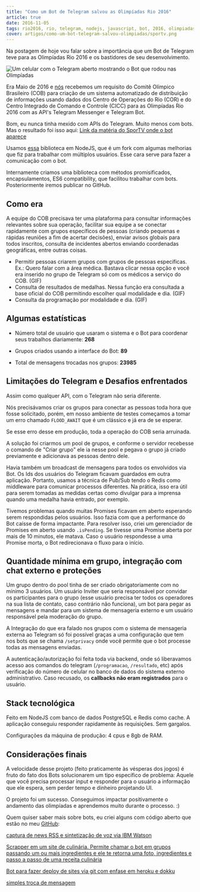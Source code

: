 ```yaml
---
title: "Como um Bot de Telegram salvou as Olimpíadas Rio 2016"
article: true
date: 2016-11-05
tags: rio2016, rio, telegram, nodejs, javascript, bot, 2016, olimpiadas, olympics, sportv
cover: artigos/como-um-bot-telegram-salvou-olimpiadas/sportv.png
---
```


Na postagem de hoje vou falar sobre a importância que um Bot de Telegram teve para as Olimpíadas Rio 2016 e os bastidores de seu desenvolvimento.

<!--more -->

![Um celular com o Telegram aberto mostrando o Bot que rodou nas Olimpíadas](/artigos/como-um-bot-telegram-salvou-olimpiadas/sportv.png)

Era Maio de 2016 e [nós](http://lab21k.com.br) recebemos um requisito do Comitê Olímpico Brasileiro (COB) para criação de um sistema automatizado de distribuição de informações usando dados dos Centro de Operações do Rio (COR) e do Centro Integrado de Comando e Controle (CICC) para as Olimpíadas Rio 2016 com as API's Telegram Messenger e Telegram Bot.

Bom, eu nunca tinha mexido com APIs do Telegram. Muito menos com bots. Mas o resultado foi isso aqui: [Link da matéria do SporTV onde o bot aparece](http://sportv.globo.com/videos/sportv-news/t/ultimos/v/tecnologia-auxilia-nos-treinos-do-time-brasil/5111617/)

Usamos [essa](https://github.com/Lab21k/node-telegram-bot-api) biblioteca em NodeJS, que é um fork com algumas melhorias que fiz para trabalhar com múltiplos usuários. Esse cara serve para fazer a comunicação com o bot.

Internamente criamos uma biblioteca com métodos promisificados, encapsulamentos, ES6 compatibility, que facilitou trabalhar com bots. Posteriormente iremos publicar no GitHub.

## Como era

A equipe do COB precisava ter uma plataforma para consultar informações relevantes sobre sua operação, facilitar sua equipe a se
conectar rapidamente com grupos específicos de pessoas (criando pequenas e rápidas reuniões a fim de acertar decisões), enviar
avisos globais para todos inscritos, consulta de incidentes abertos enviando coordenadas geográficas, entre outras coisas.

* Permitir pessoas criarem grupos com grupos de pessoas específicas. Ex.: Quero falar com a área médica. Bastava clicar nessa opção e você era inserido no grupo de Telegram só com os médicos a serviço do COB.
(GIF)
* Consulta de resultados de medalhas. Nessa função era consultada a base oficial do COB permitindo escolher qual modalidade e dia.
(GIF)
* Consulta da programação por modalidade e dia.
(GIF)

## Algumas estatísticas

* Número total de usuário que usaram o sistema e o Bot para coordenar seus trabalhos diariamente: **268**

* Grupos criados usando a interface do Bot: **89**

* Total de mensagens trocadas nos grupos: **23985**

## Limitações do Telegram e Desafios enfrentados

Assim como qualquer API, com o Telegram não seria diferente.

Nós precisávamos criar os grupos para conectar as pessoas toda hora que fosse solicitado, porém, em nosso ambiente de testes começamos a tomar um erro chamado `FLOOD_AWAIT` que é um clássico e já era de se esperar.

Se esse erro desse em produção, toda a operação do COB seria arruinada.

A solução foi criarmos um pool de grupos, e conforme o servidor recebesse o comando de "Criar grupo" ele ia nesse pool e pegava o grupo já criado previamente e adicionava as pessoas dentro dele.

Havia também um broadcast de mensagens para todos os envolvidos via Bot. Os Ids dos usuários do Telegram ficavam guardados em outra aplicação. Portanto, usamos a técnica de Pub/Sub tendo o Redis como middleware para comunicar processos diferentes. Na prática, isso era útil para serem tomadas as medidas certas como divulgar para a imprensa quando uma medalha havia entrado, por exemplo.

Tivemos problemas quando muitas Promises ficavam em aberto esperando serem respondidas pelos usuários. Isso fazia com que a performance do Bot caísse de forma impactante. Para resolver isso, criei um gerenciador de Promises em aberto usando `.isPending`. Se tivesse uma Promise aberta por mais de 10 minutos, ele matava. Caso o usuário respondesse a uma Promise morta, o Bot redirecionava o fluxo para o início.

## Quantidade mínima em grupo, integração com chat externo e proteções

Um grupo dentro do pool tinha de ser criado obrigatoriamente com no mínimo 3 usuários. Um usuário Inviter que seria responsável por convidar os participantes para o grupo (esse usuário precisa ter todos os operadores na sua lista de contato, caso contrário não funciona), um bot para pegar as mensagens e mandar para um sistema de mensageria externo e um usuário responsável pela moderação do grupo.

A Integração do que era falado nos grupos com o sistema de mensageria externa ao Telegram só foi possível graças a uma configuração que tem nos bots que se chama `/setprivacy` onde você permite que o bot processe todas as mensagens enviadas.

A autenticação/autorização foi feita toda via backend, onde só liberavamos acesso aos comandos do telegram (`/programacao`, `/resultado`, etc) após verificação do número de celular no banco de dados do sistema externo administrativo. Caso recusado, os **callbacks não eram registrados** para o usuário.

## Stack tecnológica

Feito em NodeJS com banco de dados PostgreSQL e Redis como cache. A aplicação conseguiu responder rapidamente às requisições. Sem gargalos.

Configurações da máquina de produção: 4 cpus e 8gb de RAM.

## Considerações finais

A velocidade desse projeto (feito praticamente às vésperas dos jogos) é fruto do fato dos Bots solucionarem um tipo específico de problema: Aquele que você precisa processar input e responder para o usuário a informação que ele espera, sem perder tempo e dinheiro projetando UI.

O projeto foi um sucesso. Conseguimos impactar positivamente o andamento das olimpíadas e aprendemos muito durante o processo. :)

Quem quiser saber mais sobre bots, eu criei alguns com código aberto que estão no meu [GitHub](https://github.com/raphaklaus):

[captura de news RSS e sintetização de voz via IBM Watson](https://github.com/raphaklaus/telegram-news-bot) 

[Scrapper em um site de culinária. Permite chamar o bot em grupos passando um ou mais ingredientes e ele te retorna uma foto, ingredientes e passo a passo de uma receita culinária](https://github.com/raphaklaus/telegram-recipe-bot)

[Bot para fazer deploy de sites via git com enfase em heroku e dokku](https://github.com/raphaklaus/telegram-deploy-bot)

[simples troca de mensagem](https://github.com/raphaklaus/telegram-bot-sample)
